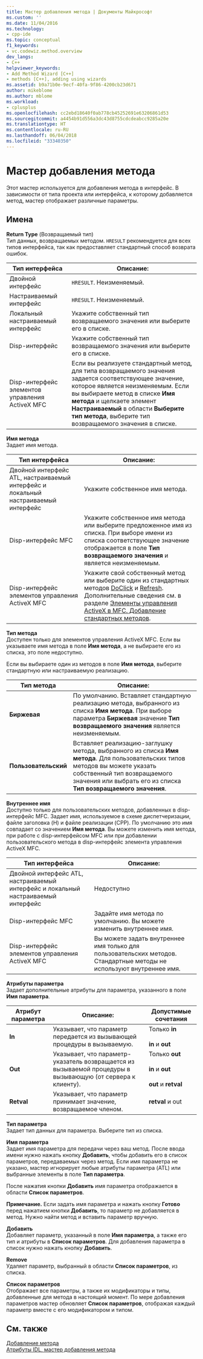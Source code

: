 ```yaml
---
title: Мастер добавления метода | Документы Майкрософт
ms.custom: ''
ms.date: 11/04/2016
ms.technology:
- cpp-ide
ms.topic: conceptual
f1_keywords:
- vc.codewiz.method.overview
dev_langs:
- C++
helpviewer_keywords:
- Add Method Wizard [C++]
- methods [C++], adding using wizards
ms.assetid: b9a71b0e-9ecf-40fa-9f86-4200cb23d671
author: mikeblome
ms.author: mblome
ms.workload:
- cplusplus
ms.openlocfilehash: cc2ebd18640f0ab778cb45252691e63206861d53
ms.sourcegitcommit: a4454b91d556a3dc43d8755cdcdeabcc9285a20e
ms.translationtype: HT
ms.contentlocale: ru-RU
ms.lasthandoff: 06/04/2018
ms.locfileid: "33340350"
---
```

# <a name="add-method-wizard"></a>Мастер добавления метода
Этот мастер используется для добавления метода в интерфейс. В зависимости от типа проекта или интерфейса, к которому добавляется метод, мастер отображает различные параметры.  
  
## <a name="names"></a>Имена  
 **Return Type** (Возвращаемый тип)  
 Тип данных, возвращаемых методом. `HRESULT` рекомендуется для всех типов интерфейса, так как предоставляет стандартный способ возврата ошибок.  
  
|Тип интерфейса|Описание:|  
|--------------------|-----------------|  
|Двойной интерфейс|`HRESULT`. Неизменяемый.|  
|Настраиваемый интерфейс|`HRESULT`. Неизменяемый.|  
|Локальный настраиваемый интерфейс|Укажите собственный тип возвращаемого значения или выберите его в списке.|  
|Disp-интерфейс|Укажите собственный тип возвращаемого значения или выберите его в списке.|  
|Disp-интерфейс элементов управления ActiveX MFC|Если вы реализуете стандартный метод, для типа возвращаемого значения задается соответствующее значение, которое является неизменяемым. Если вы выбираете метод в списке **Имя метода** и щелкаете элемент **Настраиваемый** в области **Выберите тип метода**, выберите тип возвращаемого значения в списке.|  
  
 **Имя метода**  
 Задает имя метода.  
  
|Тип интерфейса|Описание:|  
|--------------------|-----------------|  
|Двойной интерфейс ATL, настраиваемый интерфейс и локальный настраиваемый интерфейс|Укажите собственное имя метода.|  
|Disp-интерфейс MFC|Укажите собственное имя метода или выберите предложенное имя из списка. При выборе имени из списка соответствующее значение отображается в поле **Тип возвращаемого значения** и является неизменяемым.|  
|Disp-интерфейс элементов управления ActiveX MFC|Укажите свой собственный метод или выберите один из стандартных методов [DoClick](../mfc/reference/colecontrol-class.md#doclick) и [Refresh](../mfc/reference/colecontrol-class.md#refresh). Дополнительные сведения см. в разделе [Элементы управления ActiveX в MFC. Добавление стандартных методов](../mfc/mfc-activex-controls-adding-stock-methods.md).|  
  
 **Тип метода**  
 Доступен только для элементов управления ActiveX MFC. Если вы указываете имя метода в поле **Имя метода**, а не выбираете его из списка, это поле недоступно.  
  
 Если вы выбираете один из методов в поле **Имя метода**, выберите стандартную или настраиваемую реализацию.  
  
|Тип метода|Описание:|  
|-----------------|-----------------|  
|**Биржевая**|По умолчанию. Вставляет стандартную реализацию метода, выбранного из списка **Имя метода**. При выборе параметра **Биржевая** значение **Тип возвращаемого значения** является неизменяемым.|  
|**Пользовательский**|Вставляет реализацию-заглушку метода, выбранного из списка **Имя метода**. Для пользовательских типов методов вы можете указать собственный тип возвращаемого значения или выбрать его из списка **Тип возвращаемого значения**.|  
  
 **Внутреннее имя**  
 Доступно только для пользовательских методов, добавленных в disp-интерфейс MFC. Задает имя, используемое в схеме диспетчеризации, файле заголовка (H) и файле реализации (CPP). По умолчанию это имя совпадает со значением **Имя метода**. Вы можете изменить имя метода, при работе с disp-интерфейсом MFC или при добавлении пользовательского метода в disp-интерфейс элемента управления ActiveX MFC.  
  
|Тип интерфейса|Описание:|  
|--------------------|-----------------|  
|Двойной интерфейс ATL, настраиваемый интерфейс и локальный настраиваемый интерфейс|Недоступно|  
|Disp-интерфейс MFC|Задайте имя метода по умолчанию. Вы можете изменить внутреннее имя.|  
|Disp-интерфейс элементов управления ActiveX MFC|Вы можете задать внутреннее имя только для пользовательских методов. Стандартные методы не используют внутреннее имя.|  
  
 **Атрибуты параметра**  
 Задает дополнительные атрибуты для параметра, указанного в поле **Имя параметра**.  
  
|Атрибут параметра|Описание:|Допустимые сочетания|  
|-------------------------|-----------------|--------------------------|  
|**In**|Указывает, что параметр передается из вызывающей процедуры в вызываемую.|Только **in**<br /><br /> **in** и **out**|  
|**Out**|Указывает, что параметр-указатель возвращается из вызываемой процедуры в вызывающую (от сервера к клиенту).|Только **out**<br /><br /> **in** и **out**<br /><br /> **out** и **retval**|  
|**Retval**|Указывает, что параметр принимает значение, возвращаемое членом.|**retval** и out|  
  
 **Тип параметра**  
 Задает тип данных для параметра. Выберите тип из списка.  
  
 **Имя параметра**  
 Задает имя параметра для передачи через ваш метод. После ввода имени нужно нажать кнопку **Добавить**, чтобы добавить его в список параметров, передаваемых через метод. Если имя параметра не указано, мастер игнорирует любые атрибуты параметра (ATL) или выбранные элементы в поле **Тип параметра**.  
  
 После нажатия кнопки **Добавить** имя параметра отображается в области **Список параметров**.  
  
 **Примечание.** Если задать имя параметра и нажать кнопку **Готово** перед нажатием кнопки **Добавить**, то параметр не добавляется в метод. Нужно найти метод и вставить параметр вручную.  
  
 **Добавить**  
 Добавляет параметр, указанный в поле **Имя параметра**, а также его тип и атрибуты в **Список параметров**. Для добавления параметра в список нужно нажать кнопку **Добавить**.  
  
 **Remove**  
 Удаляет параметр, выбранный в области **Список параметров**, из списка.  
  
 **Список параметров**  
 Отображает все параметры, а также их модификаторы и типы, добавленные для метода в настоящий момент. По мере добавления параметров мастер обновляет **Список параметров**, отображая каждый параметр вместе с его модификатором и типом.  
  
## <a name="see-also"></a>См. также  
 [Добавление метода](../ide/adding-a-method-visual-cpp.md)   
 [Атрибуты IDL, мастер добавления метода](../ide/idl-attributes-add-method-wizard.md)